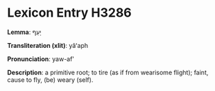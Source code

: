 # Lexicon Entry H3286

**Lemma**: יָעַף

**Transliteration (xlit)**: yâʻaph

**Pronunciation**: yaw-af'

**Description**:
a primitive root; to tire (as if from wearisome flight); faint, cause to fly, (be) weary (self).
